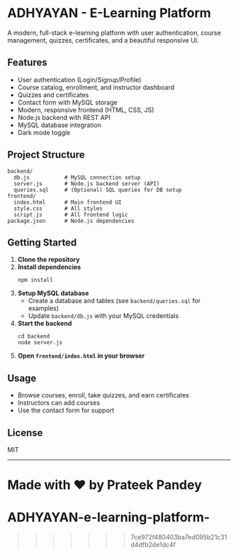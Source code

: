 # ADHYAYAN - E-Learning Platform

A modern, full-stack e-learning platform with user authentication, course management, quizzes, certificates, and a beautiful responsive UI.

## Features
- User authentication (Login/Signup/Profile)
- Course catalog, enrollment, and instructor dashboard
- Quizzes and certificates
- Contact form with MySQL storage
- Modern, responsive frontend (HTML, CSS, JS)
- Node.js backend with REST API
- MySQL database integration
- Dark mode toggle

## Project Structure
```
backend/
  db.js           # MySQL connection setup
  server.js       # Node.js backend server (API)
  queries.sql     # (Optional) SQL queries for DB setup
frontend/
  index.html      # Main frontend UI
  style.css       # All styles
  script.js       # All frontend logic
package.json      # Node.js dependencies
```

## Getting Started
1. **Clone the repository**
2. **Install dependencies**
   ```
   npm install
   ```
3. **Setup MySQL database**
   - Create a database and tables (see `backend/queries.sql` for examples)
   - Update `backend/db.js` with your MySQL credentials
4. **Start the backend**
   ```
   cd backend
   node server.js
   ```
5. **Open `frontend/index.html` in your browser**

## Usage
- Browse courses, enroll, take quizzes, and earn certificates
- Instructors can add courses
- Use the contact form for support

## License
MIT

---
Made with ❤️ by Prateek Pandey
=======
# ADHYAYAN-e-learning-platform-
>>>>>>> 7ce972f480403ba7ed095b21c31d4dfb2de1dc4f

